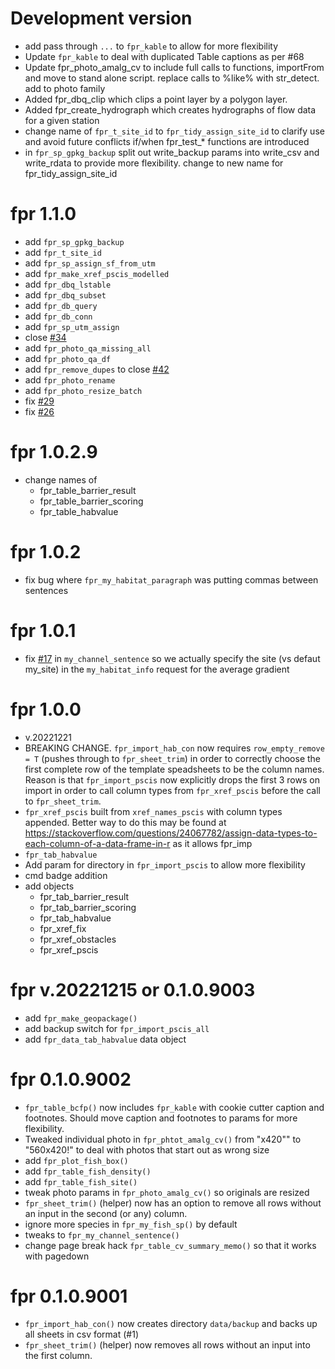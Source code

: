 # Development version
* add pass through `...` to `fpr_kable` to allow for more flexibility
* Update `fpr_kable` to deal with duplicated Table captions as per #68
* Update fpr_photo_amalg_cv to include full calls to functions, importFrom and move to stand alone script. replace calls to %like% with str_detect. add to photo family
* Added fpr_dbq_clip which clips a point layer by a polygon layer.
* Added fpr_create_hydrograph which creates hydrographs of flow data for a given station
* change name of `fpr_t_site_id` to `fpr_tidy_assign_site_id` to clarify use and avoid future conflicts if/when 
fpr_test_* functions are introduced
* in `fpr_sp_gpkg_backup` split out write_backup params into write_csv and write_rdata to provide more flexibility. change to new name for fpr_tidy_assign_site_id


# fpr 1.1.0
* add `fpr_sp_gpkg_backup`
* add `fpr_t_site_id`
* add `fpr_sp_assign_sf_from_utm`
* add `fpr_make_xref_pscis_modelled`
* add `fpr_dbq_lstable`
* add `fpr_dbq_subset`
* add `fpr_db_query`
* add `fpr_db_conn`
* add `fpr_sp_utm_assign`
* close [#34](https://github.com/NewGraphEnvironment/fpr/issues/34)
* add `fpr_photo_qa_missing_all`
* add `fpr_photo_qa_df`
* add `fpr_remove_dupes` to close [#42](https://github.com/NewGraphEnvironment/fpr/issues/42)
* add `fpr_photo_rename`
* add `fpr_photo_resize_batch`
* fix [#29](https://github.com/NewGraphEnvironment/fpr/issues/29)
* fix [#26](https://github.com/NewGraphEnvironment/fpr/issues/26)

# fpr 1.0.2.9
* change names of 
  + fpr_table_barrier_result 
  + fpr_table_barrier_scoring 
  + fpr_table_habvalue 

# fpr 1.0.2
* fix bug where `fpr_my_habitat_paragraph` was putting commas between sentences

# fpr 1.0.1
* fix [#17](https://github.com/NewGraphEnvironment/fpr/issues/17) in `my_channel_sentence` so we actually specify the site (vs defaut my_site) in the `my_habitat_info` request for the average gradient


# fpr 1.0.0
* v.20221221
* BREAKING CHANGE.  `fpr_import_hab_con` now requires `row_empty_remove = T` (pushes through to `fpr_sheet_trim`) in order to correctly choose the first complete row of the template speadsheets to be the column names. Reason is that `fpr_import_pscis` now explicitly drops the first 3 rows on import in order to call column types from `fpr_xref_pscis` before the call to `fpr_sheet_trim`.
* `fpr_xref_pscis` built from `xref_names_pscis` with column types appended.  Better way to do this may be found at https://stackoverflow.com/questions/24067782/assign-data-types-to-each-column-of-a-data-frame-in-r as it allows fpr_imp
* `fpr_tab_habvalue`
* Add param for directory in `fpr_import_pscis` to allow more flexibility
* cmd badge addition
* add objects 
  + fpr_tab_barrier_result 
  + fpr_tab_barrier_scoring 
  + fpr_tab_habvalue 
  + fpr_xref_fix 
  + fpr_xref_obstacles 
  + fpr_xref_pscis 
  
  

# fpr v.20221215 or  0.1.0.9003

* add `fpr_make_geopackage()`
* add backup switch for `fpr_import_pscis_all`
* add `fpr_data_tab_habvalue` data object

# fpr 0.1.0.9002

* `fpr_table_bcfp()` now includes `fpr_kable` with cookie cutter caption and footnotes.  Should move caption and footnotes to params for more flexibility.
*  Tweaked individual photo in `fpr_phtot_amalg_cv()` from "x420"" to "560x420!" to deal with photos that start out as wrong size
* add `fpr_plot_fish_box()` 
* add `fpr_table_fish_density()` 
* add `fpr_table_fish_site()` 
* tweak photo params in `fpr_photo_amalg_cv()` so originals are resized
* `fpr_sheet_trim()` (helper) now has an option to remove all rows without an input in the second (or any) column.
* ignore more species in `fpr_my_fish_sp()` by default
* tweaks to `fpr_my_channel_sentence()`
* change page break hack `fpr_table_cv_summary_memo()` so that it works with pagedown

# fpr 0.1.0.9001

* `fpr_import_hab_con()` now creates directory `data/backup` and backs up all sheets in csv format (#1)
* `fpr_sheet_trim()` (helper) now removes all rows without an input into the first column.  
